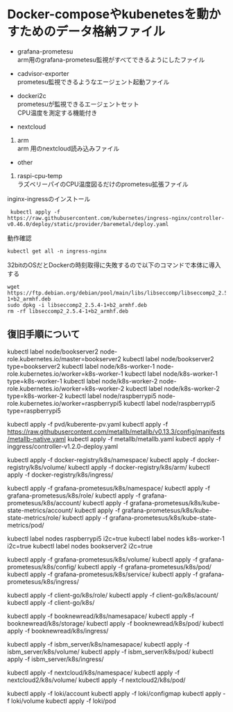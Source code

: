 # Docker-composeやkubenetesを動かすためのデータ格納ファイル

* grafana-prometesu \
arm用のgrafana-prometesu監視がすべてできるようにしたファイル

* cadvisor-exporter \
  prometesu監視できるようなエージェント起動ファイル

* dockeri2c \
  prometesuが監視できるエージェントセット \
  CPU温度を測定する機能付き

* nextcloud
1. arm \
arm 用のnextcloud読み込みファイル

* other
1. raspi-cpu-temp \
  ラズベリーパイのCPU温度図るだけのprometesu拡張ファイル


inginx-ingressのインストール
 ```
  kubectl apply -f https://raw.githubusercontent.com/kubernetes/ingress-nginx/controller-v0.46.0/deploy/static/provider/baremetal/deploy.yaml
```
動作確認
```
kubectl get all -n ingress-nginx
```

32bitのOSだとDockerの時刻取得に失敗するので以下のコマンドで本体に導入する
```
wget https://ftp.debian.org/debian/pool/main/libs/libseccomp/libseccomp2_2.5.4-1+b2_armhf.deb
sudo dpkg -i libseccomp2_2.5.4-1+b2_armhf.deb 
rm -rf libseccomp2_2.5.4-1+b2_armhf.deb
```


## 復旧手順について
kubectl label node/bookserver2 node-role.kubernetes.io/master=bookserver2
kubectl label node/bookserver2 type=bookserver2
kubectl label node/k8s-worker-1 node-role.kubernetes.io/worker=k8s-worker-1
kubectl label node/k8s-worker-1 type=k8s-worker-1
kubectl label node/k8s-worker-2 node-role.kubernetes.io/worker=k8s-worker-2
kubectl label node/k8s-worker-2 type=k8s-worker-2
kubectl label node/raspberrypi5 node-role.kubernetes.io/worker=raspberrypi5
kubectl label node/raspberrypi5 type=raspberrypi5


kubectl apply -f pvd/kuberente-pv.yaml 
kubectl apply -f https://raw.githubusercontent.com/metallb/metallb/v0.13.3/config/manifests/metallb-native.yaml
kubectl apply -f metallb/metallb.yaml 
kubectl apply -f inggress/controller-v1.2.0-deploy.yaml 

kubectl apply -f docker-registry/k8s/namespace/
kubectl apply -f docker-registry/k8s/volume/
kubectl apply -f docker-registry/k8s/arm/
kubectl apply -f docker-registry/k8s/ingress/

kubectl apply -f grafana-prometesus/k8s/namespace/
kubectl apply -f grafana-prometesus/k8s/role/
kubectl apply -f grafana-prometesus/k8s/account/
kubectl apply -f grafana-prometesus/k8s/kube-state-metrics/account/
kubectl apply -f grafana-prometesus/k8s/kube-state-metrics/role/
kubectl apply -f grafana-prometesus/k8s/kube-state-metrics/pod/

kubectl label nodes raspberrypi5 i2c=true
kubectl label nodes k8s-worker-1 i2c=true
kubectl label nodes bookserver2 i2c=true

kubectl apply -f grafana-prometesus/k8s/volume/
kubectl apply -f grafana-prometesus/k8s/config/
kubectl apply -f grafana-prometesus/k8s/pod/
kubectl apply -f grafana-prometesus/k8s/service/
kubectl apply -f grafana-prometesus/k8s/ingress/ 

kubectl apply -f client-go/k8s/role/
kubectl apply -f client-go/k8s/acount/
kubectl apply -f client-go/k8s/

kubectl apply -f booknewread/k8s/namesapace/
kubectl apply -f booknewread/k8s/storage/
kubectl apply -f booknewread/k8s/pod/
kubectl apply -f booknewread/k8s/ingress/


kubectl apply -f isbm_server/k8s/namesapace/
kubectl apply -f isbm_server/k8s/volume/
kubectl apply -f isbm_server/k8s/pod/
kubectl apply -f isbm_server/k8s/ingress/

kubectl apply -f nextcloud/k8s/namespace/
kubectl apply -f nextcloud2/k8s/volume/
kubectl apply -f nextcloud2/k8s/pod/

kubectl apply -f loki/account
kubectl apply -f loki/configmap
kubectl apply -f loki/volume
kubectl apply -f loki/pod